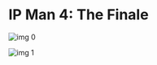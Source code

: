 # IP Man 4: The Finale

![img 0](https://i.imgur.com/1MbhyaM.jpg)

![img 1](https://i.imgur.com/AJWjLuQ.png)

